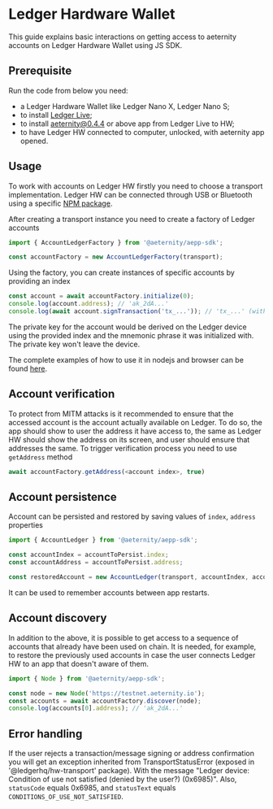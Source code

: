 # Ledger Hardware Wallet

This guide explains basic interactions on getting access to aeternity accounts on Ledger Hardware Wallet using JS SDK.

## Prerequisite

Run the code from below you need:

- a Ledger Hardware Wallet like Ledger Nano X, Ledger Nano S;
- to install [Ledger Live](https://www.ledger.com/ledger-live);
- to install aeternity@0.4.4 or above app from Ledger Live to HW;
- to have Ledger HW connected to computer, unlocked, with aeternity app opened.

## Usage

To work with accounts on Ledger HW firstly you need to choose a transport implementation. Ledger HW can be connected through USB or Bluetooth using a specific [NPM package](https://developers.ledger.com/docs/transport/choose-the-transport/).

After creating a transport instance you need to create a factory of Ledger accounts

```js
import { AccountLedgerFactory } from '@aeternity/aepp-sdk';

const accountFactory = new AccountLedgerFactory(transport);
```

Using the factory, you can create instances of specific accounts by providing an index

```js
const account = await accountFactory.initialize(0);
console.log(account.address); // 'ak_2dA...'
console.log(await account.signTransaction('tx_...')); // 'tx_...' (with signature added)
```

The private key for the account would be derived on the Ledger device using the provided index and the mnemonic phrase it was initialized with. The private key won't leave the device.

The complete examples of how to use it in nodejs and browser can be found [here](https://github.com/aeternity/aepp-sdk-js/blob/568c291b92c030011ca9e68169f328be6ff79488/test/environment/ledger).

## Account verification

To protect from MITM attacks is it recommended to ensure that the accessed account is the account actually available on Ledger. To do so, the app should show to user the address it have access to, the same as Ledger HW should show the address on its screen, and user should ensure that addresses the same. To trigger verification process you need to use `getAddress` method

```js
await accountFactory.getAddress(<account index>, true)
```

## Account persistence

Account can be persisted and restored by saving values of `index`, `address` properties

```js
import { AccountLedger } from '@aeternity/aepp-sdk';

const accountIndex = accountToPersist.index;
const accountAddress = accountToPersist.address;

const restoredAccount = new AccountLedger(transport, accountIndex, accountAddress);
```

It can be used to remember accounts between app restarts.

## Account discovery

In addition to the above, it is possible to get access to a sequence of accounts that already have been used on chain. It is needed, for example, to restore the previously used accounts in case the user connects Ledger HW to an app that doesn't aware of them.

```js
import { Node } from '@aeternity/aepp-sdk';

const node = new Node('https://testnet.aeternity.io');
const accounts = await accountFactory.discover(node);
console.log(accounts[0].address); // 'ak_2dA...'
```

## Error handling

If the user rejects a transaction/message signing or address confirmation you will get an exception inherited from TransportStatusError (exposed in '@ledgerhq/hw-transport' package). With the message "Ledger device: Condition of use not satisfied (denied by the user?) (0x6985)". Also, `statusCode` equals 0x6985, and `statusText` equals `CONDITIONS_OF_USE_NOT_SATISFIED`.
